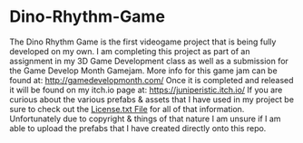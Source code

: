 # Dino-Rhythm-Game
The Dino Rhythm Game is the first videogame project that is being fully developed on my own. I am completing this project as part of an assignment in my 3D Game Development class as well as a submission for the Game Develop Month Gamejam. More info for this game jam can be found at: http://gamedevelopmonth.com/ Once it is completed and released it will be found on my itch.io page at: https://juniperistic.itch.io/
If you are curious about the various prefabs & assets that I have used in my project be sure to check out the [License.txt File](https://github.com/Juniperistic/Dino-Rhythm-Game/blob/15d2ac4b865f05b0164e028b22be9f2e65eadd08/__Scripts/License.txt) for all of that information. Unfortunately due to copyright & things of that nature I am unsure if I am able to upload the prefabs that I have created directly onto this repo.

